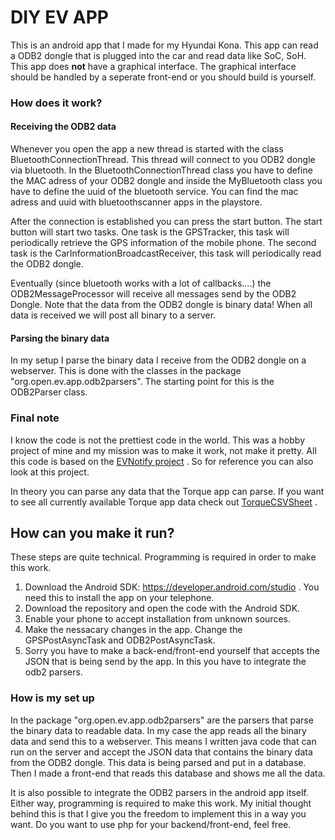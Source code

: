 
# DIY EV APP  
This is an android app that I made for my Hyundai Kona. This app can read a ODB2 dongle that is plugged into the car and read data like SoC, SoH. This app does **not** have a graphical interface. The graphical interface should be handled by a seperate front-end or you should build is yourself. 

### How does it work?
#### Receiving the ODB2 data
Whenever you open the app a new thread is started with the class BluetoothConnectionThread. This thread will connect to you ODB2 dongle via bluetooth. In the BluetoothConnectionThread class you have to define the MAC adress of your ODB2 dongle and inside the MyBluetooth class you have to define the uuid of the bluetooth service. You can find the mac adress and uuid with bluetoothscanner apps in the playstore.

After the connection is established you can press the start button. The start button will start two tasks. One task is the GPSTracker, this task will periodically retrieve the GPS information of the mobile phone. The second task is the CarInformationBroadcastReceiver, this task will periodically read the ODB2 dongle. 

Eventually (since bluetooth works with a lot of callbacks....) the ODB2MessageProcessor will receive all messages send by the ODB2 Dongle. Note that the data from the ODB2 dongle is binary data! When all data is received we will post all binary to a server. 
#### Parsing the binary data
In my setup I parse the binary data I receive from the ODB2 dongle on a webserver. This is done with the classes in the package "org.open.ev.app.odb2parsers".  The starting point for this is the ODB2Parser class. 
### Final note
I know the code is not the prettiest code in the world. This was a hobby project of mine and my mission was to make it work, not make it pretty. All this code is based on the [EVNotify project](https://github.com/EVNotify/EVNotify/blob/master/app/www/components/cars/KONA_EV.vue) . So for reference you can also look at this project. 

In theory you can parse any data that the Torque app can parse. If you want to see all currently available Torque app data check out [TorqueCSVSheet](https://github.com/JejuSoul/OBD-PIDs-for-HKMC-EVs/tree/master/Hyundai%20Kona%20EV%20%26%20Kia%20Niro%20EV) .

## How can you make it run?
These steps are quite technical. Programming is required in order to make this work.
1. Download the Android SDK: https://developer.android.com/studio . You need this to install the app on your telephone.
2. Download the repository and open the code with the Android SDK.
3. Enable your phone to accept installation from unknown sources.
4. Make the nessacary changes in the app. Change the GPSPostAsyncTask and ODB2PostAsyncTask.
5. Sorry you have to make a back-end/front-end yourself that accepts the JSON that is being send by the app. In this you have to integrate the odb2 parsers. 

### How is my set up
In the package "org.open.ev.app.odb2parsers" are the parsers that parse the binary data to readable data. In my case the app reads all the binary data and send this to a webserver. This means I written java code that can run on the server and accept the JSON data that contains the binary data from the ODB2 dongle. This data is being parsed and put in a database. Then I made a front-end that reads this database and shows me all the data. 

It is also possible to integrate the ODB2 parsers in the android app itself. Either way, programming is required to make this work. My initial thought behind this is that I give you the freedom to implement this in a way you want. Do you want to use php for your backend/front-end, feel free. 
